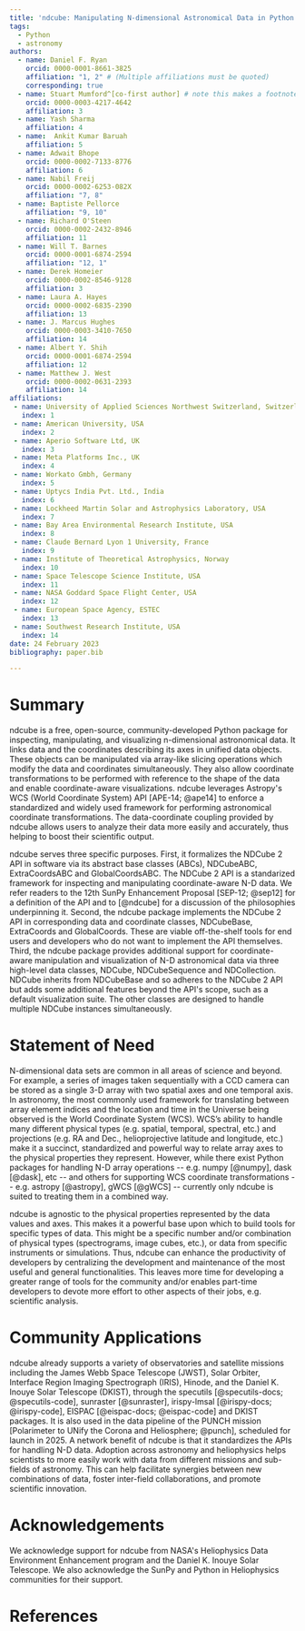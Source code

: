```yaml
---
title: 'ndcube: Manipulating N-dimensional Astronomical Data in Python'
tags:
  - Python
  - astronomy
authors:
  - name: Daniel F. Ryan
    orcid: 0000-0001-8661-3825
    affiliation: "1, 2" # (Multiple affiliations must be quoted)
    corresponding: true
  - name: Stuart Mumford^[co-first author] # note this makes a footnote saying 'co-first author'
    orcid: 0000-0003-4217-4642
    affiliation: 3
  - name: Yash Sharma
    affiliation: 4
  - name:  Ankit Kumar Baruah
    affiliation: 5
  - name: Adwait Bhope
    orcid: 0000-0002-7133-8776
    affiliation: 6
  - name: Nabil Freij
    orcid: 0000-0002-6253-082X
    affiliation: "7, 8"
  - name: Baptiste Pellorce
    affiliation: "9, 10"
  - name: Richard O'Steen
    orcid: 0000-0002-2432-8946
    affiliation: 11
  - name: Will T. Barnes
    orcid: 0000-0001-6874-2594
    affiliation: "12, 1"
  - name: Derek Homeier
    orcid: 0000-0002-8546-9128
    affiliation: 3
  - name: Laura A. Hayes
    orcid: 0000-0002-6835-2390
    affiliation: 13
  - name: J. Marcus Hughes
    orcid: 0000-0003-3410-7650
    affiliation: 14
  - name: Albert Y. Shih
    orcid: 0000-0001-6874-2594
    affiliation: 12
  - name: Matthew J. West
    orcid: 0000-0002-0631-2393
    affiliation: 14
affiliations:
 - name: University of Applied Sciences Northwest Switzerland, Switzerland
   index: 1
 - name: American University, USA
   index: 2
 - name: Aperio Software Ltd, UK
   index: 3
 - name: Meta Platforms Inc., UK
   index: 4
 - name: Workato Gmbh, Germany
   index: 5
 - name: Uptycs India Pvt. Ltd., India
   index: 6
 - name: Lockheed Martin Solar and Astrophysics Laboratory, USA
   index: 7
 - name: Bay Area Environmental Research Institute, USA
   index: 8
 - name: Claude Bernard Lyon 1 University, France
   index: 9
 - name: Institute of Theoretical Astrophysics, Norway
   index: 10
 - name: Space Telescope Science Institute, USA
   index: 11
 - name: NASA Goddard Space Flight Center, USA
   index: 12
 - name: European Space Agency, ESTEC
   index: 13
 - name: Southwest Research Institute, USA
   index: 14
date: 24 February 2023
bibliography: paper.bib

---
```


# Summary

ndcube is a free, open-source, community-developed Python package for inspecting,
manipulating, and visualizing n-dimensional astronomical data.
It links data and the coordinates describing its axes in unified data objects.
These objects can be manipulated via array-like slicing operations which modify
the data and coordinates simultaneously.
They also allow coordinate transformations to be performed with reference to the
shape of the data and enable coordinate-aware visualizations.
ndcube leverages Astropy's WCS (World Coordinate System) API [APE-14; @ape14] to
enforce a standardized and widely used framework for performing astronomical
coordinate transformations.
The data-coordinate coupling provided by ndcube allows users to analyze their data
more easily and accurately, thus helping to boost their scientific output.

ndcube serves three specific purposes.
First, it formalizes the NDCube 2 API in software via its abstract base classes
(ABCs), NDCubeABC, ExtraCoordsABC and GlobalCoordsABC.
The NDCube 2 API is a standarized framework for inspecting and manipulating
coordinate-aware N-D data.
We refer readers to the 12th SunPy Enhancement Proposal [SEP-12; @sep12] for a
definition of the API and to [@ndcube] for a discussion of the philosophies
underpinning it.
Second, the ndcube package implements the NDCube 2 API in corresponding data and
coordinate classes, NDCubeBase, ExtraCoords and GlobalCoords.
These are viable off-the-shelf tools for end users and developers who do
not want to implement the API themselves.
Third, the ndcube package provides additional support for coordinate-aware
manipulation and visualization of N-D astronomical data via three high-level data
classes, NDCube, NDCubeSequence and NDCollection.
NDCube inherits from NDCubeBase and so adheres to the NDCube 2 API but adds some
additional features beyond the API's scope, such as a default visualization suite.
The other classes are designed to handle multiple NDCube instances simultaneously.

# Statement of Need

N-dimensional data sets are common in all areas of science and beyond.
For example, a series of images taken sequentially with a CCD camera can be stored
as a single 3-D array with two spatial axes and one temporal axis.
In astronomy, the most commonly used framework for translating between array element
indices and the location and time in the Universe being observed is the World
Coordinate System (WCS).
WCS’s ability to handle many different physical types (e.g. spatial, temporal, spectral, etc.)
and projections (e.g. RA and Dec., helioprojective latitude and longitude, etc.)
make it a succinct, standardized and powerful way to relate array axes to the physical
properties they represent.
However, while there exist Python packages for handling N-D array operations --
e.g. numpy [@numpy], dask [@dask], etc -- and others for supporting WCS coordinate
transformations -- e.g. astropy [@astropy], gWCS [@gWCS] -- currently only ndcube is
suited to treating them in a combined way.

ndcube is agnostic to the physical properties represented by the data values and axes.
This makes it a powerful base upon which to build tools for specific types of data.
This might be a specific number and/or combination of physical types
(spectrograms, image cubes, etc.), or data from specific instruments or simulations.
Thus, ndcube can enhance the productivity of developers by centralizing the
development and maintenance of the most useful and general functionalities.
This leaves more time for developing a greater range of tools for the community
and/or enables part-time developers to devote more effort to other aspects of their
jobs, e.g. scientific analysis.

# Community Applications

ndcube already supports a variety of observatories and satellite missions including
the James Webb Space Telescope (JWST), Solar Orbiter, Interface Region Imaging
Spectrograph (IRIS), Hinode, and the Daniel K. Inouye Solar Telescope (DKIST),
through the specutils [@specutils-docs; @specutils-code], sunraster [@sunraster],
irispy-lmsal [@irispy-docs; @irispy-code], EISPAC [@eispac-docs; @eispac-code] and
DKIST packages.
It is also used in the data pipeline of the PUNCH mission [Polarimeter to UNify the
Corona and Heliosphere; @punch], scheduled for launch in 2025.
A network benefit of ndcube is that it standardizes the APIs for handling N-D data.
Adoption across astronomy and heliophysics helps scientists to more easily work with
data from different missions and sub-fields of astronomy.
This can help facilitate synergies between new combinations of data, foster inter-field
collaborations, and promote scientific innovation.

# Acknowledgements

We acknowledge support for ndcube from NASA's Heliophysics Data Environment Enhancement
program and the Daniel K. Inouye Solar Telescope.
We also acknowledge the SunPy and Python in Heliophysics communities for their support.

# References

